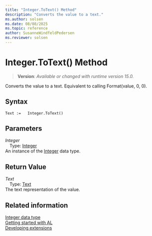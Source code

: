 ```yaml
---
title: "Integer.ToText() Method"
description: "Converts the value to a text."
ms.author: solsen
ms.date: 08/08/2025
ms.topic: reference
author: SusanneWindfeldPedersen
ms.reviewer: solsen
---
```

[//]: # (START>DO_NOT_EDIT)
[//]: # (IMPORTANT:Do not edit any of the content between here and the END>DO_NOT_EDIT.)
[//]: # (Any modifications should be made in the .xml files in the ModernDev repo.)
# Integer.ToText() Method
> **Version**: _Available or changed with runtime version 15.0._

Converts the value to a text. Equivalent to calling Format(value, 0, 0).


## Syntax
```AL
Text :=   Integer.ToText()
```
## Parameters
*Integer*  
&emsp;Type: [Integer](integer-data-type.md)  
An instance of the [Integer](integer-data-type.md) data type.  

## Return Value
*Text*  
&emsp;Type: [Text](../text/text-data-type.md)  
The text representation of the value.


[//]: # (IMPORTANT: END>DO_NOT_EDIT)
## Related information
[Integer data type](integer-data-type.md)  
[Getting started with AL](../../devenv-get-started.md)  
[Developing extensions](../../devenv-dev-overview.md)